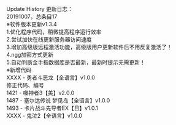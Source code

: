 Update History 更新日志：  
20191007，总条目17  
※软件版本更新v1.3.4  
1.优化程序代码，稍微提高程序运行效率  
2.尝试加快在线更新服务器访问速度  
3.增加高级版远程激活功能，高级版用户更新软件后不用反复激活了！  
4.ngg加密方式更新  
5.自动判断金手指数据库是否最新，最新时提示无需更新！  
※新增代码  
XXXX - 勇者斗恶龙【全语言】v1.0.0  
修正代码、编号  
1421 - 噬神者3【美】v2.0.0  
1487 - 塞尔达传说 梦见岛【全语言】v1.0.0  
1493 - 卡片战斗先导者EX【日】v1.0.1  
XXXX - 鬼泣2【全语言】v1.0.0
